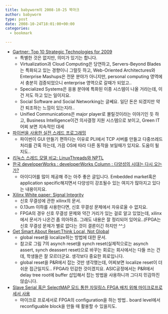 ```yaml
---
title: babyworm의 2008-10-25 북마크
author: babyworm
type: post
date: 2008-10-24T18:01:00+00:00
categories:
  - bookmark

---
```

- <a href="http://www.govtech.com/gt/421371?id=421371&topic=290174&full=1&story_pg=1" class="blog-margarin-link">Gartner: Top 10 Strategic Technologies for 2009</a>
  -  특별한 것은 없지만, 의미가 있기는 합니다.
  -  Virtualization과 Cloud Computing은 당연하고, Servers-Beyond Blades는 특화되고 있는 경향이니 그럴듯 하고, Web-Oriented Architectures와 Enterprise Mashups은 전문 분야가 아니지만, personal computing 영역에서 충분히 검증되었으니 enterprise 영역으로 갈때가 되었고..
  -  Specialized Systems은 응용 분야에 특화된 이종 시스템이 나올 거라는데, 이건 저도 하고 있는 일이지요.
  -  Social Software and Social Networking는 글쎄요. 일단 돈은 되겠지만 약간 퇴조하는 느낌이 있는지라..
  -  Unified Communications은 major player로 몰릴것이라는 이야기인 듯 하고, Business Intelligence이건 의사결정 지원 시스템으로 보이고, Green IT 어찌 보면 지속적인 대세
- <a href="http://www.ibm.com/developerworks/kr/library/au-threadingpython" class="blog-margarin-link">파이썬을 사용한 실전 스레드 프로그래밍</a>
  - 파이썬이 GUI 만들기 편하다는 이유로 PLI에서 TCP 서버를 만들고 다중쓰레드 처리를 간혹 하는데, 가끔 OS에 따라 다른 동작을 보일때가 있지요. 도움이 될지도..
- <a href="http://www.ibm.com/developerworks/kr/library/l-threading.html" class="blog-margarin-link">리눅스 스레드 모델 비교: LinuxThreads와 NPTL</a>
- <a href="http://www.ibm.com/developerworks/kr/library/dwclm/20081014" class="blog-margarin-link">한국 developerWorks : developerWorks Column : 다양성의 시대는 다시 오는가?</a>
  - 아이디어를 많이 제공해 주는 아주 좋은 글입니다. Embedded market혹은 application specific해지면서 다양성이 강조될수 있는 여지가 많아지고 있다는 내용이지요.
- <a href="http://www.eetkorea.com/STATIC/PDF/200810/EEKOL_2008OCT21_ACC_EDA_PL_AN_02.pdf?SOURCES=DOWNLOAD" class="blog-margarin-link">Xilinx White paper: Signal Integrity</a>
  - 신호 무결성에 관한 xilinx의 문서.
  -  0.13um 이하를 사용한다면, 신호 무결성 문제에서 자유로울 수 없지요.
  -  FPGA의 경우 신호 무결성 문제와 약간 거리가 있는 걸로 알고 있었는데, xilinx에서 문서가 나온건 좀 의아하죠. 그래도 내용은 잘 정리되어 있어요..(FPGA는 신호 무결성 문제가 별로 없다는 것이 결론이긴 하지만 ^^;)
- <a href="http://www.eetkorea.com/STATIC/PDF/200810/EEKOL_2008OCT20_PL_EMS_AN_03.pdf?SOURCES=DOWNLOAD" class="blog-margarin-link">Get Smart About Reset:Think Local, Not Global</a>
  - global reset을 localize하는 방법에 대한 문서.
  - 참고로 그림 7의 asynch reset을 synch reset(실제적으로는 asynch assert, synch deassert reset)으로 바꾸는 회로는 회사에서는 다들 쓰는 건데, 학생들은 잘 모르더군요. 생각보다 중요한 회로입니다.
  - global reset을 P&R에서 잡는 것만 생각했는데, 어찌보면 localize reset이 더 쉬운 접근일지도.. FPGA라 민감한 것이겠지요. ASIC공정에서는 P&R에서 delay tree root에 buffer 삽입해서 잡는 방법을 사용하니까 그다지 민감하진 않습니다.
- <a href="http://www.eetkorea.com/STATIC/PDF/200810/EEKOL_2008OCT20_PL_EMS_AN_02.pdf?SOURCES=DOWNLOAD" class="blog-margarin-link">Slave Serial 혹은 SelectMAP 모드 통한 자일링스 FPGA 배치 위해 마이크로프로세서 사용</a>
  - 마이크로 프로세서로 FPGA의 configuration을 하는 방법.. board level에서 reconfiguable block을 만들 때 활용할 수 있을지도.
